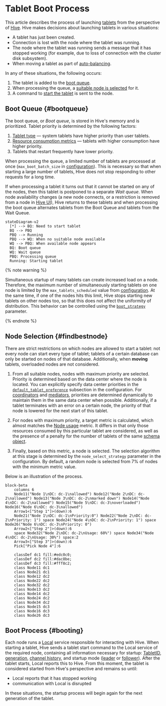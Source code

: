 # Tablet Boot Process

This article describes the process of launching [tablets](../concepts/glossary.md#tablet) from the perspective of [Hive](../concepts/glossary.md#hive). Hive makes decisions about launching tablets in various situations:

* A tablet has just been created.
* Connection is lost with the node where the tablet was running.
* The node where the tablet was running sends a message that it has stopped working (for example, due to loss of connection with the cluster disk subsystem).
* When moving a tablet as part of [auto-balancing](hive.md#autobalancing).

In any of these situations, the following occurs:

1. The tablet is added to the [boot queue](#bootqueue).
1. When processing the queue, a [suitable node is selected](#findbestnode) for it.
1. A command to [start the tablet](#booting) is sent to the node.

## Boot Queue {#bootqueue}

The boot queue, or *Boot queue*, is stored in Hive's memory and is prioritized. Tablet priority is determined by the following factors:

1. [Tablet type](../concepts/glossary.md#tablet-types) — system tablets have higher priority than user tablets.
1. [Resource consumption metrics](hive.md#resources) — tablets with higher consumption have higher priority.
1. Tablets that restart frequently have lower priority.

When processing the queue, a limited number of tablets are processed at once (`max_boot_batch_size` in [configuration](../reference/configuration/hive.md#boot)). This is necessary so that when starting a large number of tablets, Hive does not stop responding to other requests for a long time.

If when processing a tablet it turns out that it cannot be started on any of the nodes, then this tablet is postponed to a separate *Wait queue*. When node availability changes (a new node connects, or a restriction is removed from a node in [Hive UI](../reference/embedded-ui/hive.md)), Hive returns to these tablets and when processing the boot queue alternates tablets from the Boot Queue and tablets from the Wait Queue.

```mermaid
stateDiagram-v2
  [*] --> BQ: Need to start tablet
  BQ --> PBQ
  PBQ --> Running
  PBQ --> WQ: When no suitable node available
  WQ --> PBQ: When available node appears
  BQ: Boot queue
  WQ: Wait queue
  PBQ: Processing queue
  Running: Starting tablet
```

{% note warning %}

Simultaneous startup of many tablets can create increased load on a node. Therefore, the maximum number of simultaneously starting tablets on one node is limited by the `max_tablets_scheduled` value from [configuration](../reference/configuration/hive.md#boot). At the same time, if one of the nodes hits this limit, Hive stops starting new tablets on other nodes too, so that this does not affect the uniformity of distribution. This behavior can be controlled using the [`boot_strategy`](../reference/configuration/hive.md#boot) parameter.

{% endnote %}

## Node Selection {#findbestnode}

There are strict restrictions on which nodes are allowed to start a tablet: not every node can start every type of tablet; tablets of a certain database can only be started on nodes of that database. Additionally, when **moving** tablets, overloaded nodes are not considered.

1. From all suitable nodes, nodes with maximum priority are selected. Priority is determined based on the data center where the node is located. You can explicitly specify data center priorities in the [`default_tablet_preference`](../reference/configuration/hive.md#boot) subsection in the configuration. For [coordinators](../concepts/glossary.md#coordinator) and [mediators](../concepts/glossary.md#mediator), priorities are determined dynamically to maintain them in the same data center when possible. Additionally, if a tablet terminates with an error on a certain node, the priority of that node is lowered for the next start of this tablet.

1. For nodes with maximum priority, a target metric is calculated, which almost matches the [Node usage](hive.md#node-usage) metric. It differs in that only those resources consumed by this particular tablet are considered, as well as the presence of a penalty for the number of tablets of the same [schema object](../concepts/glossary.md#schema-object).

1. Finally, based on this metric, a node is selected. The selection algorithm at this stage is determined by the `node_select_strategy` parameter in the configuration. By default, a random node is selected from 7% of nodes with the minimum metric value.

Below is an illustration of the process.

```mermaid
block-beta
    columns 6
    Node11("Node 1\nDC: dc-1\nallowed") Node12("Node 2\nDC: dc-2\nallowed") Node13("Node 3\nDC: dc-2\nmarked down") Node14("Node 4\nDC: dc-2\nallowed") Node15("Node 5\nDC: dc-3\noverloaded") Node16("Node 6\nDC: dc-3\nallowed")
    Arrow1<["Step 1"]>(down):6
    Node21("Node 1\nDC: dc-1\nPriority:0") Node22("Node 2\nDC: dc-2\nPriority: 1") space Node24("Node 4\nDC: dc-2\nPriority: 1") space Node26("Node 6\nDC: dc-3\nPriority: 0")
    Arrow2<["Step 2"]>(down):6
    space Node32("Node 2\nDC: dc-2\nUsage: 60%") space Node34("Node 4\nDC: dc-2\nUsage: 30%") space:2
    Arrow3<["Step 3"]>(down):6
    Pick["Pick Node 4"]:6

    classDef dc1 fill:#edc0c0;
    classDef dc2 fill:#dac8be;
    classDef dc3 fill:#fff8c2;
    class Node11 dc1
    class Node21 dc1
    class Node12 dc2
    class Node22 dc2
    class Node32 dc2
    class Node13 dc2
    class Node14 dc2
    class Node24 dc2
    class Node34 dc2
    class Node15 dc3
    class Node16 dc3
    class Node26 dc3
```

## Boot Process {#booting}

Each node runs a [Local](../concepts/glossary.md#local) service responsible for interacting with Hive. When starting a tablet, Hive sends a tablet start command to the Local service of the required node, containing all information necessary for startup: [TabletID](../concepts/glossary.md#tabletid), [generation](../concepts/glossary.md#tablet-generation), [channel history](general-schema.md#history), and startup mode ([leader](../concepts/glossary.md#tablet-leader) or [follower](../concepts/glossary.md#tablet-follower)). After the tablet starts, Local reports this to Hive. From this moment, the tablet is considered started from Hive's perspective and remains so until:

* Local reports that it has stopped working
* communication with Local is disrupted

In these situations, the startup process will begin again for the next generation of the tablet.
